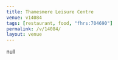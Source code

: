 ```yaml
---
title: Thamesmere Leisure Centre
venue: v14084
tags: [restaurant, food, "fhrs:704690"]
permalink: /v/14084/
layout: venue
---
```

null